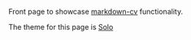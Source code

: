 Front page to showcase [markdown-cv](http://elipapa.github.io/markdown-cv/) functionality.

The theme for this page is [Solo](http://chibicode.github.io/solo)
